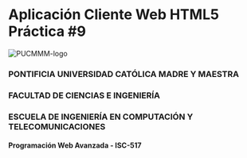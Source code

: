 # Aplicación Cliente Web HTML5 Práctica #9

![PUCMMM-logo](https://www.ced.org.do/wp-content/uploads/pucmm349x138.png.jpg)

###   PONTIFICIA UNIVERSIDAD CATÓLICA MADRE Y MAESTRA
###         FACULTAD DE CIENCIAS E INGENIERÍA
### ESCUELA DE INGENIERÍA EN COMPUTACIÓN Y TELECOMUNICACIONES
#### Programación Web Avanzada - ISC-517


